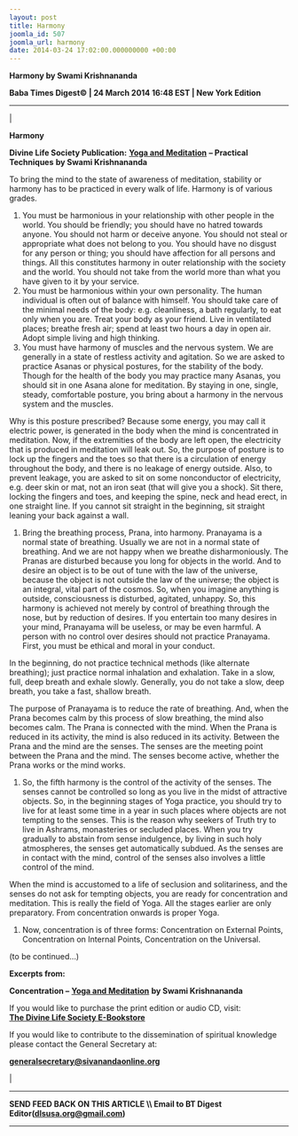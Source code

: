 ```yaml
---
layout: post
title: Harmony
joomla_id: 507
joomla_url: harmony
date: 2014-03-24 17:02:00.000000000 +00:00
---
```

 **Harmony by Swami Krishnananda**

**Baba Times Digest© | 24 March 2014 16:48 EST | New York Edition**

* * *

| 

**Harmony**

**Divine Life Society Publication:** [**Yoga and Meditation**](http://www.dlshq.org/messages/yogamed.htm#techniques) **– Practical Techniques**  **by Swami Krishnananda**

To bring the mind to the state of awareness of meditation, stability or harmony has to be practiced in every walk of life. Harmony is of various grades.

1. You must be harmonious in your relationship with other people in the world. You should be friendly; you should have no hatred towards anyone. You should not harm or deceive anyone. You should not steal or appropriate what does not belong to you. You should have no disgust for any person or thing; you should have affection for all persons and things. All this constitutes harmony in outer relationship with the society and the world. You should not take from the world more than what you have given to it by your service.
2. You must be harmonious within your own personality. The human individual is often out of balance with himself. You should take care of the minimal needs of the body: e.g. cleanliness, a bath regularly, to eat only when you are. Treat your body as your friend. Live in ventilated places; breathe fresh air; spend at least two hours a day in open air. Adopt simple living and high thinking.
3. You must have harmony of muscles and the nervous system. We are generally in a state of restless activity and agitation. So we are asked to practice Asanas or physical postures, for the stability of the body. Though for the health of the body you may practice many Asanas, you should sit in one Asana alone for meditation. By staying in one, single, steady, comfortable posture, you bring about a harmony in the nervous system and the muscles.

Why is this posture prescribed? Because some energy, you may call it electric power, is generated in the body when the mind is concentrated in meditation. Now, if the extremities of the body are left open, the electricity that is produced in meditation will leak out. So, the purpose of posture is to lock up the fingers and the toes so that there is a circulation of energy throughout the body, and there is no leakage of energy outside. Also, to prevent leakage, you are asked to sit on some nonconductor of electricity, e.g. deer skin or mat, not an iron seat (that will give you a shock). Sit there, locking the fingers and toes, and keeping the spine, neck and head erect, in one straight line. If you cannot sit straight in the beginning, sit straight leaning your back against a wall.

1. Bring the breathing process, Prana, into harmony. Pranayama is a normal state of breathing. Usually we are not in a normal state of breathing. And we are not happy when we breathe disharmoniously. The Pranas are disturbed because you long for objects in the world. And to desire an object is to be out of tune with the law of the universe, because the object is not outside the law of the universe; the object is an integral, vital part of the cosmos. So, when you imagine anything is outside, consciousness is disturbed, agitated, unhappy. So, this harmony is achieved not merely by control of breathing through the nose, but by reduction of desires. If you entertain too many desires in your mind, Pranayama will be useless, or may be even harmful. A person with no control over desires should not practice Pranayama. First, you must be ethical and moral in your conduct.

In the beginning, do not practice technical methods (like alternate breathing); just practice normal inhalation and exhalation. Take in a slow, full, deep breath and exhale slowly. Generally, you do not take a slow, deep breath, you take a fast, shallow breath.

The purpose of Pranayama is to reduce the rate of breathing. And, when the Prana becomes calm by this process of slow breathing, the mind also becomes calm. The Prana is connected with the mind. When the Prana is reduced in its activity, the mind is also reduced in its activity. Between the Prana and the mind are the senses. The senses are the meeting point between the Prana and the mind. The senses become active, whether the Prana works or the mind works.

1. So, the fifth harmony is the control of the activity of the senses. The senses cannot be controlled so long as you live in the midst of attractive objects. So, in the beginning stages of Yoga practice, you should try to live for at least some time in a year in such places where objects are not tempting to the senses. This is the reason why seekers of Truth try to live in Ashrams, monasteries or secluded places. When you try gradually to abstain from sense indulgence, by living in such holy atmospheres, the senses get automatically subdued. As the senses are in contact with the mind, control of the senses also involves a little control of the mind.

When the mind is accustomed to a life of seclusion and solitariness, and the senses do not ask for tempting objects, you are ready for concentration and meditation. This is really the field of Yoga. All the stages earlier are only preparatory. From concentration onwards is proper Yoga.

1. Now, concentration is of three forms: Concentration on External Points, Concentration on Internal Points, Concentration on the Universal.

(to be continued…)

**Excerpts from:**

**Concentration –** [**Yoga and Meditation**](http://www.dlshq.org/messages/yogamed.htm#techniques) **by Swami Krishnananda**

If you would like to purchase the print edition or audio CD, visit:   
 [**The Divine Life Society E-Bookstore**](http://www.dlshq.org/cgi-bin/store/commerce.cgi?category=krishnananda&cart_id=1394930528.401)

If you would like to contribute to the dissemination of spiritual knowledge please contact the General Secretary at:

**[generalsecretary@sivanandaonline.org](mailto:generalsecretary@sivanandaonline.org)**



 |



* * *

**SEND FEED BACK ON THIS ARTICLE \\\ Email to BT Digest Editor[](mailto:dlsusa.org@gmail.com?subject=DLS%20Posts)(dlsusa.org@gmail.com)**

* * *




